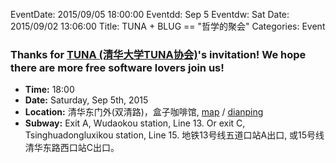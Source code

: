 EventDate: 2015/09/05 18:00:00
Eventdd: Sep 5
Eventdw: Sat
Date: 2015/09/02 13:06:00
Title: TUNA + BLUG == "哲学的聚会"
Categories: Event

### Thanks for <u>[TUNA (清华大学TUNA协会)](http://tuna.moe/)</u>'s invitation! We hope there are more free software lovers join us!

* **Time:** 18:00
* **Date:** Saturday, Sep 5th, 2015
* **Location:** 清华东门外(双清路)，盒子咖啡馆, [map](http://img.vim-cn.com/91/db4628ed97c1910349c5eaa8cf660a82eb90d0.png) / [dianping](http://www.dianping.com/shop/508241)
* **Subway:** Exit A, Wudaokou station, Line 13. Or exit C, Tsinghuadongluxikou station, Line 15. 地铁13号线五道口站A出口, 或15号线清华东路西口站C出口。
